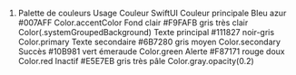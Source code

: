 1.  Palette de couleurs
   Usage	Couleur	SwiftUI
   Couleur principale	Bleu azur #007AFF	Color.accentColor
   Fond clair	#F9FAFB gris très clair	Color(.systemGroupedBackground)
   Texte principal	#111827 noir-gris	Color.primary
   Texte secondaire	#6B7280 gris moyen	Color.secondary
   Succès	#10B981 vert émeraude	Color.green
   Alerte	#F87171 rouge doux	Color.red
   Inactif	#E5E7EB gris très pâle	Color.gray.opacity(0.2)
